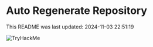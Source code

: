 # Auto Regenerate Repository

This README was last updated: 2024-11-03 22:51:19

 ![TryHackMe](https://tryhackme.com/badge/533634)